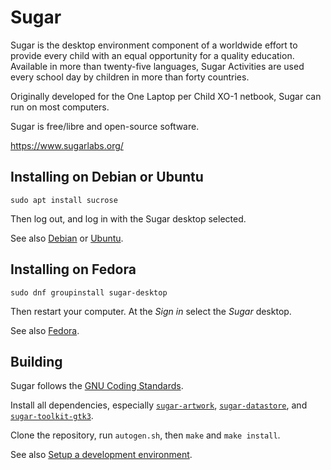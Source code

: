 Sugar
=====

Sugar is the desktop environment component of a worldwide effort to
provide every child with an equal opportunity for a quality
education. Available in more than twenty-five languages, Sugar
Activities are used every school day by children in more than forty
countries.

Originally developed for the One Laptop per Child XO-1 netbook, Sugar
can run on most computers.

Sugar is free/libre and open-source software.

https://www.sugarlabs.org/

Installing on Debian or Ubuntu
------------------------------

```
sudo apt install sucrose
```

Then log out, and log in with the Sugar desktop selected.

See also [Debian](docs/debian.md) or [Ubuntu](docs/ubuntu.md).

Installing on Fedora
--------------------

```
sudo dnf groupinstall sugar-desktop
```

Then restart your computer.  At the *Sign in* select the *Sugar*
desktop.

See also [Fedora](docs/fedora.md).

Building
--------

Sugar follows the [GNU Coding
Standards](https://www.gnu.org/prep/standards/).

Install all dependencies, especially [`sugar-artwork`](https://github.com/sugarlabs/sugar-artwork), [`sugar-datastore`](https://github.com/sugarlabs/sugar-datastore),
and [`sugar-toolkit-gtk3`](https://github.com/sugarlabs/sugar-toolkit-gtk3).

Clone the repository, run `autogen.sh`, then `make` and `make
install`.

See also [Setup a development
environment](docs/development-environment.md).
